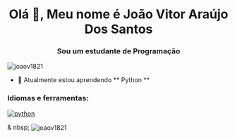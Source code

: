 <h1 align = "center"> Olá 👋, Meu nome é João Vitor Araújo Dos Santos </h1>
<h3 align = "center"> Sou um estudante de Programação </h3>

<p align = "left"> <img src = "https://komarev.com/ghpvc/?username=joaov1821&label=Profile%20views&color=0e75b6&style=flat" alt = "joaov1821" /> </p>

- 🌱 Atualmente estou aprendendo ** Python **


<h3 align = "left"> Idiomas e ferramentas: </h3>
<p align = "left"> <a href="https://www.python.org" target="_blank"> <img src = "https: / /raw.githubusercontent.com/devicons/devicon/master/icons/python/python-original.svg "alt =" python "largura =" 40 "altura =" 40 "/></a> </p>

<p> & nbsp; <img align = "center" src = "https://github-readme-stats.vercel.app/api?username=joaov1821&show_icons=true&locale=en" alt = " joaov1821 "/> </p>
